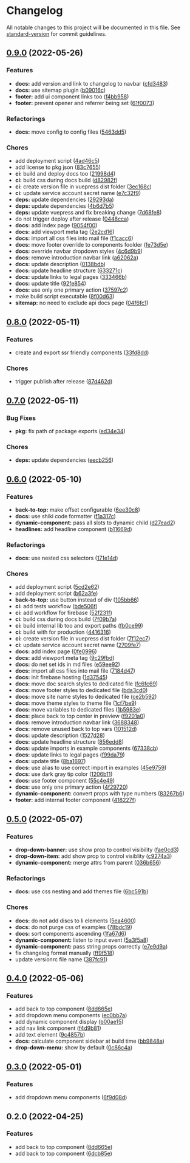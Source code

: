 # Changelog

All notable changes to this project will be documented in this file. See [standard-version](https://github.com/conventional-changelog/standard-version) for commit guidelines.

## [0.9.0](https://github.com/discue/ui-components/compare/v0.8.0...v0.9.0) (2022-05-26)


### Features

* **docs:** add version and link to changelog to navbar ([cfd3483](https://github.com/discue/ui-components/commit/cfd34835a508feaf347bb11ba28adf7a9138479a))
* **docs:** use sitemap plugin ([b09016c](https://github.com/discue/ui-components/commit/b09016c7956f472094f94cb32a8f8918e158c1bf))
* **footer:** add ui component links too ([f4bb958](https://github.com/discue/ui-components/commit/f4bb9582f9352c37644c7b0d507d0af3a59b15e8))
* **footer:** prevent opener and referrer being set ([61f0073](https://github.com/discue/ui-components/commit/61f007305b70e810f2af446b850f91ea04a09e34))


### Refactorings

* **docs:** move config to config files ([5463dd5](https://github.com/discue/ui-components/commit/5463dd5a40307374aa43d5e143b058d0148d73cb))


### Chores

* add deployment script ([4ad46c5](https://github.com/discue/ui-components/commit/4ad46c53921081bb42d309cb4ce510435fc95899))
* add license to pkg json ([83c7655](https://github.com/discue/ui-components/commit/83c76556c22915e440436f1cc4fb9fdda2296abe))
* **ci:** build and deploy docs too ([21998d4](https://github.com/discue/ui-components/commit/21998d4fb36840d66a69eaeed2dec8adcfb810dd))
* **ci:** build css during docs build ([d82982f](https://github.com/discue/ui-components/commit/d82982f63adfe4f8eef76804c8f20e127370f32d))
* **ci:** create version file in vuepress dist folder ([3ec168c](https://github.com/discue/ui-components/commit/3ec168c9b6b159b53f848ed00fe4e0f69e5f0bc4))
* **ci:** update service account secret name ([e7c32f9](https://github.com/discue/ui-components/commit/e7c32f98cf14782cc5f498424a457e8f4065e06f))
* **deps:** update dependencies ([29293da](https://github.com/discue/ui-components/commit/29293da40369bc12fb2f1893a2b41ce82a2cb16f))
* **deps:** update dependencies ([4b6d7b5](https://github.com/discue/ui-components/commit/4b6d7b521b0c6b44291201f0abadc3034428d163))
* **deps:** update vuepress and fix breaking change ([7d68fe8](https://github.com/discue/ui-components/commit/7d68fe868e546fca203bdf6c469349e5aa273134))
* do not trigger deploy after release ([0448cca](https://github.com/discue/ui-components/commit/0448cca12ff45001a2014cf8412494bf8df2dff4))
* **docs:** add index page ([9054f00](https://github.com/discue/ui-components/commit/9054f0099bed792e276b820efa6f7150b95eac2d))
* **docs:** add viewport meta tag ([2e2cd16](https://github.com/discue/ui-components/commit/2e2cd169193fd316ec5400e6a3bce9d0ab4c86b0))
* **docs:** import all css files into mail file ([f1cacc6](https://github.com/discue/ui-components/commit/f1cacc67a3933ce4b921253a1125cd86813708f7))
* **docs:** move footer override to components foolder ([fe73d5e](https://github.com/discue/ui-components/commit/fe73d5e7cd4fad0a32bf10f3ce4b5ef2ffc78349))
* **docs:** override navbar dropdown styles ([4c6d9b9](https://github.com/discue/ui-components/commit/4c6d9b9ac2ea967d002cd8554e85b149f2039913))
* **docs:** remove introduction navbar link ([a62062a](https://github.com/discue/ui-components/commit/a62062ad54831b1a19e1a67a1a0493a3c49b6ec2))
* **docs:** update description ([0138bdb](https://github.com/discue/ui-components/commit/0138bdb1ab7539ddd429795e7916e04190de9aa6))
* **docs:** update headline structure ([633271c](https://github.com/discue/ui-components/commit/633271c4fb67e87da32028a4365d32efb36c21ce))
* **docs:** update links to legal pages ([333466b](https://github.com/discue/ui-components/commit/333466bdaaaf6bda97b22929b68f804bf7a0bbbd))
* **docs:** update title ([92fe854](https://github.com/discue/ui-components/commit/92fe854754e8fb89a790534b46bdb3a8dbfc4fc1))
* **docs:** use only one primary action ([37597c2](https://github.com/discue/ui-components/commit/37597c22300a2556fd12e15e3d6667eac86444a2))
* make build script executable ([8f00d63](https://github.com/discue/ui-components/commit/8f00d637e59ab3b3926541a5e4458c69e3282304))
* **sitemap:** no need to exclude api docs page ([04f6fc1](https://github.com/discue/ui-components/commit/04f6fc19a2b6b1a2a97bdba38ac5181afb24973f))

## [0.8.0](https://github.com/discue/ui-components/compare/v0.7.0...v0.8.0) (2022-05-11)


### Features

* create and export ssr friendly components ([33fd8dd](https://github.com/discue/ui-components/commit/33fd8dd5e4d2f693c3551ba042305c0cff213b97))


### Chores

* trigger publish after release ([87d462d](https://github.com/discue/ui-components/commit/87d462d7e505d154089467bc89bda592e25e60fd))

## [0.7.0](https://github.com/discue/ui-components/compare/v0.6.0...v0.7.0) (2022-05-11)


### Bug Fixes

* **pkg:** fix path of package exports ([ed34e34](https://github.com/discue/ui-components/commit/ed34e3495dea30efecd8614ef981d3208365dc1a))


### Chores

* **deps:** update dependencies ([eecb256](https://github.com/discue/ui-components/commit/eecb256bf569a44f73f56f386517ee6472f3b173))

## [0.6.0](https://github.com/discue/ui-components/compare/v0.5.0...v0.6.0) (2022-05-10)


### Features

* **back-to-top:** make offset configurable ([6ee30c8](https://github.com/discue/ui-components/commit/6ee30c8e219a64c9b8752c9b3d7dfdc1404d3676))
* **docs:** use shiki code formatter ([f1a317c](https://github.com/discue/ui-components/commit/f1a317c2c7cbf75a59cecad0ee6431179d6946c9))
* **dynamic-component:** pass all slots to dynamic child ([d27ead2](https://github.com/discue/ui-components/commit/d27ead2f441d4b9a5fa0ccabf4de0c409520d376))
* **headlines:** add headline component ([b11669d](https://github.com/discue/ui-components/commit/b11669d139d89520479424b02e69e6008cfd5bc1))


### Refactorings

* **docs:** use nested css selectors ([171e14d](https://github.com/discue/ui-components/commit/171e14de783e7c5701180918a31b5e2d9ec7fe89))


### Chores

* add deployment script ([5cd2e62](https://github.com/discue/ui-components/commit/5cd2e62e9a52b485e1c8d9a2a0c7dbd53c10d099))
* add deployment script ([b62a3fe](https://github.com/discue/ui-components/commit/b62a3fe559d9b35cf3bd3efd59fd23d13a434f5a))
* **back-to-top:** use button instead of div ([105bb66](https://github.com/discue/ui-components/commit/105bb66516fd7adc2e6fc59e56715f2e8170c213))
* **ci:** add tests workflow ([bde506f](https://github.com/discue/ui-components/commit/bde506f86af4879f389712cbdb5a6ad0501b2fdf))
* **ci:** add workflow for firebase ([52f231f](https://github.com/discue/ui-components/commit/52f231f9bd858021c2b77f92489cb92a21000947))
* **ci:** build css during docs build ([7f09b7a](https://github.com/discue/ui-components/commit/7f09b7aee568911bc3037ad7de72e1f67e834671))
* **ci:** build internal lib too and export paths ([fb0ce99](https://github.com/discue/ui-components/commit/fb0ce9958a3f6e8c3f45009f7349e48a7d76fa7e))
* **ci:** build with for production ([4416316](https://github.com/discue/ui-components/commit/441631686c4b230a8e35f043fedb342ff0199b3e))
* **ci:** create version file in vuepress dist folder ([7f12ec7](https://github.com/discue/ui-components/commit/7f12ec7c545497f42177ef681891771f21d15465))
* **ci:** update service account secret name ([2709fe7](https://github.com/discue/ui-components/commit/2709fe7fc4e1825a591599552752c31c298cd16c))
* **docs:** add index page ([0fe0996](https://github.com/discue/ui-components/commit/0fe09965e29b60610d3506bf1b093dcff8a3fdc2))
* **docs:** add viewport meta tag ([9c29fbd](https://github.com/discue/ui-components/commit/9c29fbda221de8d42799409b2d78e4b437cba98f))
* **docs:** do net set ids in md files ([e59ee92](https://github.com/discue/ui-components/commit/e59ee92c08ea825e6b7d1e99f524219b4c620c26))
* **docs:** import all css files into mail file ([7184d47](https://github.com/discue/ui-components/commit/7184d477a0cac11795b2c0089060220b550bc144))
* **docs:** init firebase hosting ([1d37545](https://github.com/discue/ui-components/commit/1d37545146e4d9ec1b3c367aa2b2159198e5486d))
* **docs:** move doc search styles to dedicated file ([fc6fc69](https://github.com/discue/ui-components/commit/fc6fc694098f3cf81d489826f0394f4c74db3b4f))
* **docs:** move footer styles to dedicated file ([bda3cd0](https://github.com/discue/ui-components/commit/bda3cd0958e4277f3ba8f31ca7105a89029204ee))
* **docs:** move site name styles to dedicated file ([ce2b592](https://github.com/discue/ui-components/commit/ce2b592a05516b0d8a21e55d47f18ecc1c0b3ec2))
* **docs:** move theme styles to theme file ([1cf7be9](https://github.com/discue/ui-components/commit/1cf7be9ded626bd6266d9394bb8b08eb17541f3a))
* **docs:** move variables to dedicated files ([1b5983e](https://github.com/discue/ui-components/commit/1b5983e45d843158394306543c68b7330a6f99f3))
* **docs:** place back to top center in preview ([f9201a0](https://github.com/discue/ui-components/commit/f9201a0d4e9202c6edee2008bc819816fca5403e))
* **docs:** remove introduction navbar link ([3688348](https://github.com/discue/ui-components/commit/3688348ff0a34f055b0447609490f2a3926e0031))
* **docs:** remove unused back to top vars ([101512d](https://github.com/discue/ui-components/commit/101512d39fb21c50f24a3f2112159800094097c7))
* **docs:** update description ([1527d28](https://github.com/discue/ui-components/commit/1527d28a903812efd72eeceb9611679e2327a5ba))
* **docs:** update headline structure ([856edd8](https://github.com/discue/ui-components/commit/856edd8acdbe028e685ee937b8facf4084bc3564))
* **docs:** update imports in example components ([67338cb](https://github.com/discue/ui-components/commit/67338cb1db67ebc4c6062fa6192506f27cdc3887))
* **docs:** update links to legal pages ([f99da79](https://github.com/discue/ui-components/commit/f99da799fc49b15f6e172f8c8f9d7a92b3f58531))
* **docs:** update title ([8ba1697](https://github.com/discue/ui-components/commit/8ba1697a9b8595247c4a44140f510b187cfd6317))
* **docs:** use alias to use correct import in examples ([45e9759](https://github.com/discue/ui-components/commit/45e97590862a978c167f0db8fb662e7bca8a6546))
* **docs:** use dark gray tip color ([1206b11](https://github.com/discue/ui-components/commit/1206b11125c8b08d23a5e8680e370bdfc1385fc5))
* **docs:** use footer component ([55c4e49](https://github.com/discue/ui-components/commit/55c4e4998566fc6001faad0267401a9e385de04a))
* **docs:** use only one primary action ([4f29720](https://github.com/discue/ui-components/commit/4f2972040b2e27d9aaaeb6d2e7eab329754a0b55))
* **dynamic-component:** convert props with type numbers ([83267b6](https://github.com/discue/ui-components/commit/83267b6cb3afad6f24c451d90695bbbee39c1884))
* **footer:** add internal footer component ([418227f](https://github.com/discue/ui-components/commit/418227f29b708bb914c515cabd774b52dd81c339))

## [0.5.0](https://github.com/discue/ui-components/compare/v0.4.0...v0.5.0) (2022-05-07)


### Features

* **drop-down-banner:** use show prop to control visibility ([fae0cd3](https://github.com/discue/ui-components/commit/fae0cd31f835d38b8d0128e199da692107d9dbcf))
* **drop-down-item:** add show prop to control visiblity ([c9274a3](https://github.com/discue/ui-components/commit/c9274a3324e6d843ee119f96784588560314ab6f))
* **dynamic-component:** merge attrs from parent ([036b656](https://github.com/discue/ui-components/commit/036b656fbe79e9d007b115d763cd09576af129f2))


### Refactorings

* **docs:** use css nesting and add themes file ([6bc591b](https://github.com/discue/ui-components/commit/6bc591bdc8efa170337b78bee0766a3d43fff3a8))


### Chores

* **docs:** do not add discs to li elements ([5ea4600](https://github.com/discue/ui-components/commit/5ea4600068d64417e470bc3adfdc65cdf92cbb5c))
* **docs:** do not purge css of examples ([78bdc19](https://github.com/discue/ui-components/commit/78bdc19251c9ac905074ce614fcc8ba20eaa21cd))
* **docs:** sort components ascending ([1fa67d6](https://github.com/discue/ui-components/commit/1fa67d60bfb8a9c5fbd03da6be881d0d567e28b9))
* **dynamic-component:** listen to input event ([5a3f5a8](https://github.com/discue/ui-components/commit/5a3f5a8616f4c91ebab4994660b38f7862a3b8a6))
* **dynamic-component:** pass string props correctly ([e7e9d9a](https://github.com/discue/ui-components/commit/e7e9d9aeb5607b86fca34a7b834883b0a32a2d06))
* fix changelog format manually ([ff9f518](https://github.com/discue/ui-components/commit/ff9f51822a7df3f6d28a57939f2807168a69bd15))
* update versionrc file name ([387fc91](https://github.com/discue/ui-components/commit/387fc91e64b0a0e502b8fdd1548bda17e217772f))

## [0.4.0](https://github.com/discue/ui-components/compare/v0.3.0...v0.4.0) (2022-05-06)


### Features

* add back to top component ([8dd665e](https://github.com/discue/ui-components/commit/8dd665e2ac11ba12f86e4547854349412b6e4a78))
* add dropdown menu components ([ec0bb7a](https://github.com/discue/ui-components/commit/ec0bb7a72adf0ff02902ca70a599a2e729736a8c))
* add dynamic component display ([b00ae15](https://github.com/discue/ui-components/commit/b00ae15a47ba32422c957e243ce865e90be1c79b))
* add nav link component ([f4d9b81](https://github.com/discue/ui-components/commit/f4d9b8199a0e4bc7b2d3d8601d0d9908aadf0e64))
* add text element ([9c4857b](https://github.com/discue/ui-components/commit/9c4857b2e52fc29a01345e1dcf1c0093de45ac65))
* **docs:** calculate component sidebar at build time ([bb9848a](https://github.com/discue/ui-components/commit/bb9848a873bb406c30858f32b018d3f0d3af1431))
* **drop-down-menu:** show by default ([0c86c4a](https://github.com/discue/ui-components/commit/0c86c4a344a7900cfabf36d3bda3d4ba073ebc7e))

## [0.3.0](https://github.com/discue/ui-components/compare/v0.2.0...v0.3.0) (2022-05-01)


### Features

* add dropdown menu components ([6f9d08d](https://github.com/discue/ui-components/commit/6f9d08d8473125f760bd581b6071ec83bcf63eaf))

## 0.2.0 (2022-04-25)


### Features

* add back to top component ([8dd665e](https://github.com/discue/ui-components/commit/8dd665e2ac11ba12f86e4547854349412b6e4a78))
* add back to top component ([6dcb85e](https://github.com/discue/ui-components/commit/6dcb85e9265c2e973db91954f271c11b5cbe01cd))
